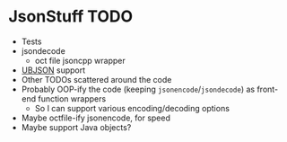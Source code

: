 JsonStuff TODO
==============

* Tests
* jsondecode
  * oct file jsoncpp wrapper
* [UBJSON](https://en.wikipedia.org/wiki/UBJSON) support
* Other TODOs scattered around the code
* Probably OOP-ify the code (keeping `jsonencode`/`jsondecode`) as front-end function wrappers
  * So I can support various encoding/decoding options
* Maybe octfile-ify jsonencode, for speed
* Maybe support Java objects?
